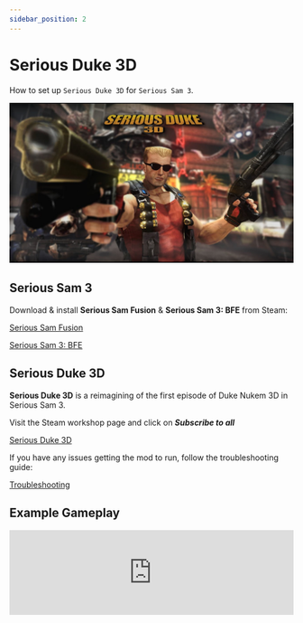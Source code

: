 ```yaml
---
sidebar_position: 2
---
```


# Serious Duke 3D

How to set up `Serious Duke 3D` for `Serious Sam 3`.

![Serious Duke 3D](./img/serious-duke-3d.jpg)

## Serious Sam 3

Download & install **Serious Sam Fusion** & **Serious Sam 3: BFE** from Steam:

[Serious Sam Fusion](https://store.steampowered.com/app/564310/Serious_Sam_Fusion_2017_beta/)

[Serious Sam 3: BFE](https://store.steampowered.com/app/41070/Serious_Sam_3_BFE/)

## Serious Duke 3D

**Serious Duke 3D** is a reimagining of the first episode of Duke Nukem 3D in Serious Sam 3.

Visit the Steam workshop page and click on ***Subscribe to all***

[Serious Duke 3D](https://steamcommunity.com/sharedfiles/filedetails/?id=1432570016)

If you have any issues getting the mod to run, follow the troubleshooting guide:

[Troubleshooting](https://steamcommunity.com/workshop/filedetails/discussion/1432570016/1652169858534402159/)

## Example Gameplay

<iframe width="100%" style={{"aspect-ratio": "16 / 9"}} src="https://www.youtube.com/embed/RmxOQit_Pco" title="Populous: The Beginning" frameborder="0" allow="accelerometer; autoplay; clipboard-write; encrypted-media; gyroscope; picture-in-picture; web-share" referrerpolicy="strict-origin-when-cross-origin" allowfullscreen></iframe>